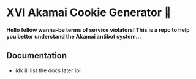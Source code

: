 <h1>XVI Akamai Cookie Generator 🍪</h1>

#### Hello fellow wanna-be terms of service violators! This is a repo to help you better understand the Akamai antibot system...

## Documentation
- idk ill list the docs later lol

